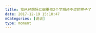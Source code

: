 ```yaml
---
title: 我已经想好汇编重修2个学期还不过的样子了
date: 2017-12-19 15:10:47
mCategories: [说说]
type: moment
---
```


<div id="pics-20171219151047"></div>

<script src="/lib/moment/pics.js"></script>
<script>
var data = [
    {"link": "2017-12-19_000000.jpeg", "type": "shuoshuo"}
];
picsRender(data, "pics-20171219151047");
</script>

